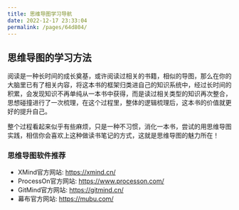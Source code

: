 ```yaml
---
title: 思维导图学习导航
date: 2022-12-17 23:33:04
permalink: /pages/64d804/
---
```


## 思维导图的学习方法
阅读是一种长时间的成长奠基，或许阅读过相关的书籍，相似的导图，那么在你的大脑里已有了相关内容，将这本书的框架归类进自己的知识系统中，经过长时间的积累，会发现知识不再单纯从一本书中获得，而是读过相关类型的知识再次整合，思想碰撞进行了一次梳理，在这个过程里，整体的逻辑梳理后，这本书的价值就更好的提升自己。

整个过程看起来似乎有些麻烦，只是一种不习惯，消化一本书，尝试的用思维导图实践，相信你会喜欢上这种做读书笔记的方式，这就是思维导图的魅力所在！

### 思维导图软件推荐
- XMind官方网站: https://xmind.cn/
- ProcessOn官方网站:  https://www.processon.com/
- GitMind官方网站: https://gitmind.cn/
- 幕布官方网站: https://mubu.com/
